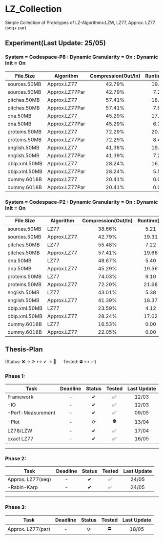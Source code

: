 # LZ_Collection

Simple Collection of Prototypes of LZ-Algorithms:LZW, LZ77, Approx. LZ77 (seq+ par)

## Experiment(Last Update: 25/05)

### System = Codespace-P8 : Dynamic Granularity = On : Dynamic Init = On

|File.Size|Algorithm|Compression(Out/In)|Runtime[s]|Factors(#/In)|Memory([Byte]/In)|
|---------------|---------------|:---------------:|:---------------:|:---------------:|:------------:|
|sources.50MB|Approx.LZ77|42.79%|19.81|11.89%|8.08|
|sources.50MB|Approx.LZ77Par|42.79%|7.27|11.90%|8.08|
|pitches.50MB|Approx.LZ77|57.41%|18.36|19.62%|10.50|
|pitches.50MB|Approx.LZ77Par|57.41%|7.85|19.62%|10.50|
|dna.50MB|Approx.LZ77|45.29%|17.96|11.32%|10.01|
|dna.50MB|Approx.LZ77Par|45.29%|6.35|11.32%|10.01|
|proteins.50MB|Approx.LZ77|72.29%|20.74|18.36%|19.34|
|proteins.50MB|Approx.LZ77Par|72.29%|8.48|18.36%|19.34|
|english.50MB|Approx.LZ77|41.38%|19.18|10.77%|7.01|
|english.50MB|Approx.LZ77Par|41.39%|7.20|10.77%|7.01|
|dblp.xml.50MB|Approx.LZ77|28.24%|16.36|7.69%|4.36|
|dblp.xml.50MB|Approx.LZ77Par|28.24%|5.54|7.69%|4.36|
|dummy.6018B|Approx.LZ77|20.41%|0.00|11.05%|6.69|
|dummy.6018B|Approx.LZ77Par|20.41%|0.00|11.05%|6.69|

### System = Codespace-P2 : Dynamic Granularity = On : Dynamic Init = On

|File.Size|Algorithm|Compression(Out/In)|Runtime[s]|Factors(#/In)|Memory([Byte]/In)|
|---------------|---------------|:---------------:|:---------------:|:---------------:|:------------:|
|sources.50MB|LZ77|38.66%|5.21|8.90%|20.00|
|sources.50MB|Approx.LZ77|42.79%|19.31|11.89%|8.08|
|pitches.50MB|LZ77|55.48%|7.22|33.31%|20.00|
|pitches.50MB|Approx.LZ77|57.41%|19.66|19.62%|10.50|
|dna.50MB|LZ77|48.67%|5.40|7.36%|20.00|
|dna.50MB|Approx.LZ77|45.29%|19.56|11.32%|10.01|
|proteins.50MB|LZ77|74.03%|9.10|49.45%|20.00|
|proteins.50MB|Approx.LZ77|72.29%|21.68|18.36%|19.34|
|english.50MB|LZ77|43.01%|5.38|8.61%|20.00|
|english.50MB|Approx.LZ77|41.39%|18.37|10.77%|7.01|
|dblp.xml.50MB|LZ77|23.59%|4.12|5.21%|20.00|
|dblp.xml.50MB|Approx.LZ77|28.24%|17.02|7.69%|4.36|
|dummy.6018B|LZ77|16.53%|0.00|11.58%|20.00|
|dummy.6018B|Approx.LZ77|22.05%|0.00|11.78%|6.94||

## Thesis-Plan

(Status: ❌ &rarr; ⟳ &harr; ✔ &rarr; 🌟 &nbsp;&nbsp;&nbsp;&nbsp; Tested: ⛔ &harr; ✅)


### Phase 1:
|Task               |Deadline   |Status  |Tested     |Last Update|
|-------------------|:---------:|:------:|:---------:|:---------:|
|Framework          |-          |✔       |✅          |12/03      |
| -IO               |-          |✔       |✅          |12/03      |
| -Perf-Measurement |-          |✔       |✅          |09/05      |
| -Plot             |-          |⟳       |⛔          |13/04      |
|LZ78/LZW           |-          |✔       |✅          |17/04      |
|exact LZ77         |-          |✔       |✅          |16/05      |

---
### Phase 2:
|Task               |Deadline   |Status  |Tested     |Last Update|
|-------------------|:---------:|:------:|:---------:|:---------:|
|Approx. LZ77(seq)  |-          |✔       |✅          |24/05      |
| -Rabin-Karp       |-          |✔       |✅          |24/05      |

---
### Phase 3:
|Task               |Deadline   |Status  |Tested     |Last Update|
|-------------------|:---------:|:------:|:---------:|:---------:|
|Approx. LZ77(par)  |-          |⟳       |⛔          |18/05      |


